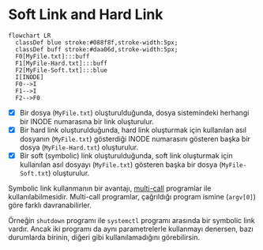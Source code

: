 # Soft Link and Hard Link

```mermaid
flowchart LR
  classDef blue stroke:#088f8f,stroke-width:5px;
  classDef buff stroke:#daa06d,stroke-width:5px;
  F0[MyFile.txt]:::buff
  F1[MyFile-Hard.txt]:::buff
  F2[MyFile-Soft.txt]:::blue
  I[INODE]
  F0-->I
  F1-->I
  F2-->F0
```

* [x] Bir dosya (`MyFile.txt`) oluşturulduğunda, dosya sistemindeki herhangi bir INODE numarasına bir link oluşturulur.
* [x] Bir hard link oluşturulduğunda, hard link oluşturmak için kullanılan asıl dosyanın (`MyFile.txt`) gösterdiği INODE numarasını gösteren başka bir dosya (`MyFile-Hard.txt`) oluşturulur.
* [x] Bir soft (symbolic) link oluşturulduğunda, soft link oluşturmak için kullanılan asıl dosyayı (`MyFile.txt`) gösteren başka bir dosya (`MyFile-Soft.txt`) oluşturulur.

Symbolic link kullanmanın bir avantajı, [multi-call](https://superuser.com/a/1823292) programlar ile kullanılabilmesidir. Multi-call programlar, çağrıldığı program ismine (`argv[0]`) göre farklı davranabilirler.

Örneğin `shutdown` programı ile `systemctl` programı arasında bir symbolic link vardır. Ancak iki programı da aynı parametrelerle kullanmayı denersen, bazı durumlarda birinin, diğeri gibi kullanılamadığını görebilirsin.
